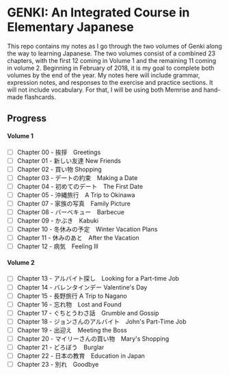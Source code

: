 # GENKI: An Integrated Course in Elementary Japanese

This repo contains my notes as I go through the two volumes of Genki along the way to learning Japanese. The two volumes consist of a combined 23 chapters, with the first 12 coming in Volume 1 and the remaining 11 coming in volume 2. Beginning in February of 2018, it is my goal to complete both volumes by the end of the year. My notes here will include grammar, expression notes, and responses to the exercise and practice sections. It will not include vocabulary. For that, I will be using both Memrise and hand-made flashcards. 

## Progress

#### Volume 1

 - [ ] Chapter 00 - 挨拶　Greetings  
 - [ ] Chapter 01 - 新しい友達 New Friends  
 - [ ] Chapter 02 - 買い物 Shopping  
 - [ ] Chapter 03 - デートの約束　Making a Date  
 - [ ] Chapter 04 - 初めてのデート　The First Date  
 - [ ] Chapter 05 - 沖縄旅行　A Trip to Okinawa
 - [ ] Chapter 07 - 家族の写真　Family Picture  
 - [ ] Chapter 08 - バーベキュー　Barbecue  
 - [ ] Chapter 09 - かぶき　Kabuki  
 - [ ] Chapter 10 - 冬休みの予定　Winter Vacation Plans  
 - [ ] Chapter 11 - 休みのあと　After the Vacation  
 - [ ] Chapter 12 - 病気　Feeling Ill  

#### Volume 2

 - [ ] Chapter 13 - アルバイト探し　Looking for a Part-time Job  
 - [ ] Chapter 14 - バレンタインデー Valentine's Day  
 - [ ] Chapter 15 - 長野旅行 A Trip to Nagano  
 - [ ] Chapter 16 - 忘れ物　Lost and Found  
 - [ ] Chapter 17 - ぐちとうわさ話　Grumble and Gossip 
 - [ ] Chapter 18 - ジョンさんのアルバイト　John's Part-Time Job
 - [ ] Chapter 19 - 出迎え　Meeting the Boss  
 - [ ] Chapter 20 - マイリーさんの買い物　Mary's Shopping  
 - [ ] Chapter 21 - どろぼう　Burglar  
 - [ ] Chapter 22 - 日本の教育　Education in Japan  
 - [ ] Chapter 23 - 別れ　Goodbye  
